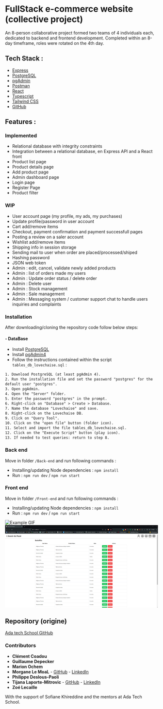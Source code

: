 # FullStack e-commerce website (collective project)
An 8-person collaborative project formed two teams of 4 individuals each, dedicated to backend and frontend development. Completed within an 8-day timeframe, roles were rotated on the 4th day.


## Tech Stack :

* [Express](https://expressjs.com/) 
* [PostgreSQL](https://www.postgresql.org/)
* [pgAdmin](https://www.pgadmin.org/)
* [Postman](https://www.postman.com/)
* [React](https://react.dev/)
* [Typescript](https://www.typescriptlang.org/)
* [Tailwind CSS](https://tailwindcss.com/)
* [GitHub](https://github.com/)


## Features :

### Implemented

* Relational database with integrity constraints
* Integration between a relational database, en Express API and a React front
* Product list page
* Product details page
* Add product page 
* Admin dashboard page 
* Login page
* Register Page
* Product filter


### WIP

* User account page (my profile, my ads, my purchases)
* Update profile/password in user account
* Cart add/remove items
* Checkout, payment confirmation and payment successfull pages
* Posting a review on a saler account 
* Wishlist add/remove items
* Shipping info in session storage
* Sending mail to user when order are placed/processed/shiped
* Hashing password
* JSON web token 
* Admin : edit, cancel, validate newly added products
* Admin : list of orders made my users
* Admin : Update order status / delete order
* Admin : Delete user
* Admin : Stock management
* Admin : Sale management
* Admin : Messaging system / customer support chat to handle users inquiries and complaints 


### Installation

After downloading/cloning the repository code follow below steps:


#### - DataBase

- Install [PostgreSQL](https://www.postgresql.org/) 
- Install [pgAdmin4](https://www.pgadmin.org/) 
- Follow the instructions contained within the script `tables_db_lovechaise.sql` :

```
1. Download PostgreSQL (at least pgAdmin 4).
2. Run the installation file and set the password "postgres" for the default user "postgres".
3. Open pgAdmin.
4. Open the "Server" folder.
5. Enter the password "postgres" in the prompt.
6. Right-click on "Database" > Create > Database.
7. Name the database "Lovechaise" and save.
8. Right-click on the Lovechaise DB.
9. Click on "Query Tool".
10. Click on the "open file" button (folder icon).
11. Select and import the file tables_db_lovechaise.sql.
12. Click on the "Execute Script" button (play icon).
13. If needed to test queries: return to step 8.
```

### Back end

Move in folder `/Back-end` and run following commands : 

- Installing/updating Node dependencies : `npm install`
- Run : `npm run dev` /  `npm run start` 

### Front end

Move in folder `/Front-end` and run following commands : 

- Installing/updating Node dependencies : `npm install`
- Run : `npm run dev` /  `npm run start`


![Example GIF](WebSite.gif)
![](WebSite.png)


## Repository (origine)

[Ada tech School GitHub](https://github.com/adatechschool/projet-plateforme-de-vente-de-meubles-adalovechaises)

### Contributors

* **Clément Coadou**
* **Guillaume Depecker**
* **Marion Ochem**
* **Morgane Le MoaL** - [GitHub](https://github.com/M0nline) - [LinkedIn](https://www.linkedin.com/in/morganelemoal/)
* **Philippe Deslous-Paoli**
* **Tijana Laporte-Mitrovic** - [GitHub](https://github.com/Tiki102) - [LinkedIn](https://www.linkedin.com/in/tijana-laporte-mitrovic-b13859152/)
* **Zoé Lecaille**

With the support of Sofiane Khireddine and the mentors at Ada Tech School.




